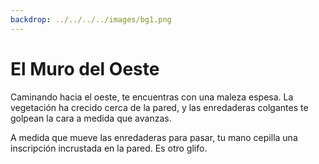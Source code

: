```yaml
---
backdrop: ../../../../images/bg1.png
---
```


# El Muro del Oeste

Caminando hacia el oeste, te encuentras con una maleza espesa. La vegetación ha crecido cerca de la pared, y las enredaderas colgantes te golpean la cara a medida que avanzas.

A medida que mueve las enredaderas para pasar, tu mano cepilla una inscripción incrustada en la pared. Es otro glifo.

<Item id="7" />

<Page url="6" instructions="Otro enigma. Tu guía te propporciona otra pista: '3: El Aprendizaje de máquinas puede ayudarte a predecir la prevalencia de este tipo de especies.'" action="Caminar hacia el sur" condition="7" />
